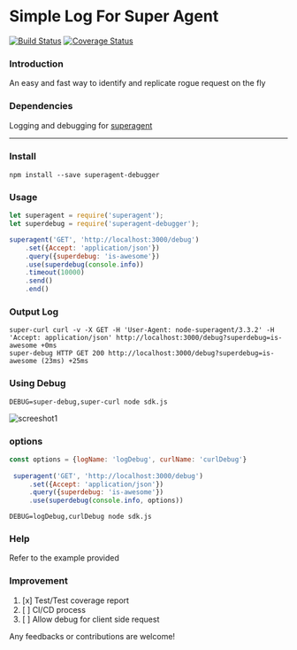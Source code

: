 # Simple Log For Super Agent 

[![Build Status](https://travis-ci.org/sebastianlzy/superagent-debugger.svg?branch=master)](https://travis-ci.org/sebastianlzy/superagent-debugger)
[![Coverage Status](https://coveralls.io/repos/github/sebastianlzy/superagent-debugger/badge.svg)](https://coveralls.io/github/sebastianlzy/superagent-debugger)

### Introduction
An easy and fast way to identify and replicate rogue request on the fly 

### Dependencies
Logging and debugging for [superagent](https://github.com/visionmedia/superagent)

-----------
### Install

```cli
npm install --save superagent-debugger
```

### Usage

```js
let superagent = require('superagent');
let superdebug = require('superagent-debugger');

superagent('GET', 'http://localhost:3000/debug')
    .set({Accept: 'application/json'})
    .query({superdebug: 'is-awesome'})
    .use(superdebug(console.info))
    .timeout(10000)
    .send()
    .end()
```

### Output Log
```log
super-curl curl -v -X GET -H 'User-Agent: node-superagent/3.3.2' -H 'Accept: application/json' http://localhost:3000/debug?superdebug=is-awesome +0ms
super-debug HTTP GET 200 http://localhost:3000/debug?superdebug=is-awesome (23ms) +25ms
```

### Using Debug
 ```
 DEBUG=super-debug,super-curl node sdk.js
 ```
![screeshot1](https://raw.githubusercontent.com/sebastianlzy/superagent-debugger/master/sample-log.jpg)

### options

```js
const options = {logName: 'logDebug', curlName: 'curlDebug'}
    
 superagent('GET', 'http://localhost:3000/debug')
     .set({Accept: 'application/json'})
     .query({superdebug: 'is-awesome'})
     .use(superdebug(console.info, options))
```

```
DEBUG=logDebug,curlDebug node sdk.js
```

### Help
Refer to the example provided

### Improvement

1. [x] Test/Test coverage report
2. [ ] CI/CD process
3. [ ] Allow debug for client side request

Any feedbacks or contributions are welcome!